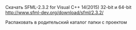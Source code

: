 Скачать SFML-2.3.2 for Visual C++ 14(2015) 32-bit и 64-bit
http://www.sfml-dev.org/download/sfml/2.3.2/

Распаковать в родительский каталог папки с проектом
